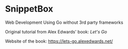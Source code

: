 # SnippetBox
Web Development Using Go without 3rd party frameworks

Original tutorial from Alex Edwards' book: *Let's Go*

Website of the book: https://lets-go.alexedwards.net/